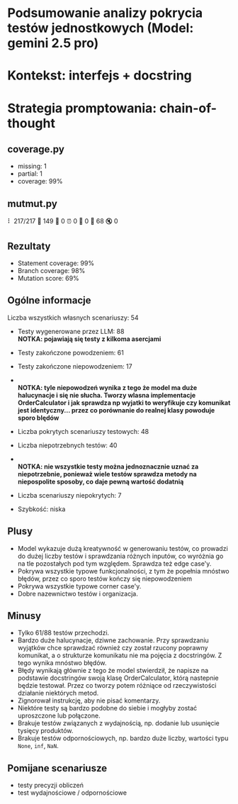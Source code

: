 # Podsumowanie analizy pokrycia testów jednostkowych (Model: gemini 2.5 pro)
# Kontekst: interfejs + docstring
# Strategia promptowania: chain-of-thought

## coverage.py
- missing: 1
- partial: 1
- coverage: 99%

## mutmut.py
⠇ 217/217  🎉 149 🫥 0  ⏰ 0  🤔 0  🙁 68  🔇 0

## Rezultaty
- Statement coverage: 99%
- Branch coverage: 98%
- Mutation score: 69%

## Ogólne informacje

Liczba wszystkich własnych scenariuszy: 54

- Testy wygenerowane przez LLM: 88
<br/> <strong>NOTKA: pojawiają się testy z kilkoma asercjami</strong>
- Testy zakończone powodzeniem: 61
- Testy zakończone niepowodzeniem: 17
- <br/> <strong>NOTKA: tyle niepowodzeń wynika z tego że model ma duże halucynacje i się nie słucha. Tworzy wlasna implementacje OrderCalculator i jak sprawdza np wyjatki to weryfikuje czy komunikat jest identyczny... przez co porównanie do realnej klasy powoduje sporo blędów</strong>


- Liczba pokrytych scenariuszy testowych: 48
- Liczba niepotrzebnych testów: 40
- <br/> <strong>NOTKA: nie wszystkie testy można jednoznacznie uznać za niepotrzebnie, ponieważ wiele testów sprawdza metody na niepospolite sposoby, co daje pewną wartość dodatnią</strong>
- Liczba scenariuszy niepokrytych: 7 
- Szybkość: niska

## Plusy

- Model wykazuje dużą kreatywność w generowaniu testów, co prowadzi do dużej liczby testów i sprawdzania różnych inputów, co wyróżnia go na tle pozostałych pod tym względem. Sprawdza też edge case'y.
- Pokrywa wszystkie typowe funkcjonalności, z tym że popełnia mnóstwo błędów, przez co sporo testów kończy się niepowodzeniem
- Pokrywa wszystkie typowe corner case'y.
- Dobre nazewnictwo testów i organizacja.

## Minusy

- Tylko 61/88 testów przechodzi.
- Bardzo duże halucynacje, dziwne zachowanie. Przy sprawdzaniu wyjątków chce sprawdzać również czy został rzucony poprawny komunikat, a o strukturze komunikatu nie ma pojęcia z docstringów. Z tego wynika mnóstwo błędów.
- Błędy wynikają głównie z tego że model stwierdził, że napisze na podstawie docstringów swoją klasę OrderCalculator, którą nastepnie będzie testował. Przez co tworzy potem różniące od rzeczywistości działanie niektórych metod.
- Zignorował instrukcję, aby nie pisać komentarzy.
- Niektóre testy są bardzo podobne do siebie i mogłyby zostać uproszczone lub połączone.
- Brakuje testów związanych z wydajnością, np. dodanie lub usunięcie tysięcy produktów.
- Brakuje testów odpornościowych, np. bardzo duże liczby, wartości typu `None`, `inf`, `NaN`.

## Pomijane scenariusze

- testy precyzji obliczeń
- test wydajnościowe / odpornościowe

